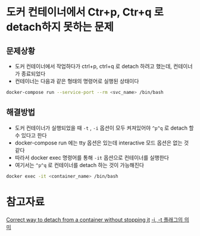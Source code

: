 # 도커 컨테이너에서 Ctr+p, Ctr+q 로 detach하지 못하는 문제

## 문제상황

- 도커 컨테이너에서 작업하다가 ctrl+p, ctrl+q 로 detach 하려고 했는데, 컨테이너가 종료되었다
- 컨테이너는 다음과 같은 형태의 명령어로 실행된 상태이다

```bash
docker-compose run --service-port --rm <svc_name> /bin/bash
```

## 해결방법

- 도커 컨테이너가 실행되었을 때 `-t` , `-i` 옵션이 모두 켜져있어야 `^p^q` 로 detach 할 수 있다고 한다
- docker-compose run 에는 tty 옵션은 있는데 interactive 모드 옵션은 없는 것 같다
- 따라서 docker exec 명령어를 통해 `-it` 옵션으로 컨테이너를 실행한다
- 여기서는 `^p^q` 로 컨테이너를 detach 하는 것이 가능해진다

```bash
docker exec -it <container_name> /bin/bash
```

# 참고자료

[Correct way to detach from a container without stopping it](https://stackoverflow.com/a/45985809)
[-i, -t 플래그의 의미](http://progressivecoder.com/run-docker-container-in-interactive-mode/)
